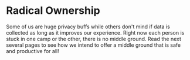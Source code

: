 # Radical Ownership

Some of us are huge privacy buffs while others don't mind if data is collected as long as it improves our experience. Right now each person is stuck in one camp or the other, there is no middle ground. Read the next several pages to see how we intend to offer a middle ground that is safe and productive for all!

